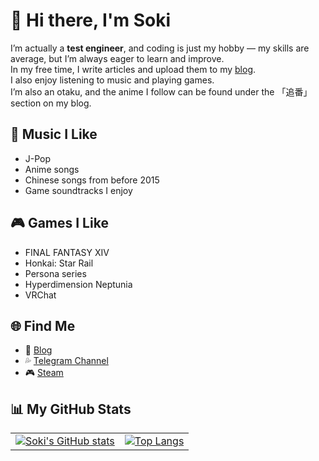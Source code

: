 # 👋 Hi there, I'm Soki

I’m actually a **test engineer**, and coding is just my hobby — my skills are average, but I’m always eager to learn and improve.  
In my free time, I write articles and upload them to my [blog](https://matsusatou.top).  
I also enjoy listening to music and playing games.  
I’m also an otaku, and the anime I follow can be found under the 「追番」 section on my blog.

## 🎵 Music I Like

- J-Pop  
- Anime songs  
- Chinese songs from before 2015  
- Game soundtracks I enjoy  

## 🎮 Games I Like

- FINAL FANTASY XIV  
- Honkai: Star Rail  
- Persona series  
- Hyperdimension Neptunia  
- VRChat  

## 🌐 Find Me

- 📝 [Blog](https://matsusatou.top)  
- 💦 [Telegram Channel](https://t.me/satoushiro)  
- 🎮 [Steam](https://steamcommunity.com/id/SokiSama/)

## 📊 My GitHub Stats

<table>
  <tr>
    <td>
      <a href="https://github.com/anuraghazra/github-readme-stats">
        <img src="https://github-readme-stats.vercel.app/api?username=SokiSama" alt="Soki's GitHub stats" />
      </a>
    </td>
    <td>
      <a href="https://github.com/anuraghazra/github-readme-stats">
        <img src="https://github-readme-stats.vercel.app/api/top-langs/?username=SokiSama" alt="Top Langs" />
      </a>
    </td>
  </tr>
</table>
